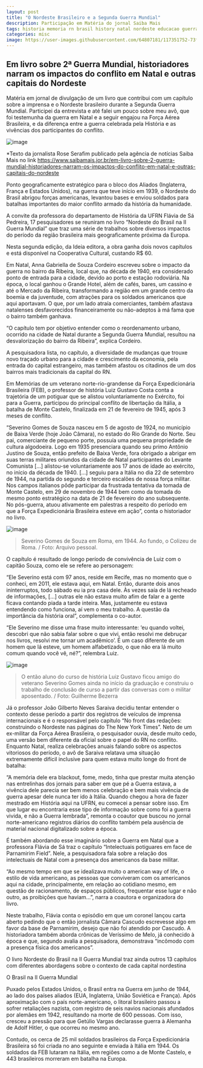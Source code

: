 ```yaml
---
layout: post
title: "O Nordeste Brasileiro e a Segunda Guerra Mundial"
description: Participação em Matéria do jornal Saiba Mais
tags: historia memoria rn brasil history natal nordeste educacao guerra IIguerra segundaguerra
categories: misc
image: https://user-images.githubusercontent.com/64807181/117351752-73ffeb80-ae84-11eb-9f14-ce85f7947039.png
---
```


## Em livro sobre 2ª Guerra Mundial, historiadores narram os impactos do conflito em Natal e outras capitais do Nordeste

Matéria em jornal de divulgação de um livro que contribui com um capítulo sobre a imprensa e o Nordeste brasileiro durante a Segunda Guerra Mundial. Participei da entrevista e até falei um pouco sobre meu avô, que foi testemunha da guerra em Natal e a seguir engajou na Força Aérea Brasileira, e da diferença entre a guerra celebrada pela História e as vivências dos participantes do conflito.

![image](https://user-images.githubusercontent.com/64807181/117351752-73ffeb80-ae84-11eb-9f14-ce85f7947039.png)

*Texto da jornalista Rose Serafim publicado pela agência de notícias Saiba Mais no link https://www.saibamais.jor.br/em-livro-sobre-2-guerra-mundial-historiadores-narram-os-impactos-do-conflito-em-natal-e-outras-capitais-do-nordeste

Ponto geograficamente estratégico para o bloco dos Aliados (Inglaterra, França e Estados Unidos), na guerra que teve início em 1939, o Nordeste do Brasil abrigou forças americanas, levantou bases e enviou soldados para batalhas importantes do maior conflito armado da história da humanidade.

A convite da professora do departamento de História da UFRN Flávia de Sá Pedreira, 17 pesquisadores se reuniram no livro “Nordeste do Brasil na II Guerra Mundial” que traz uma série de trabalhos sobre diversos impactos do período da região brasileira mais geograficamente próxima da Europa.

Nesta segunda edição, da Ideia editora, a obra ganha dois novos capítulos e está disponível na Cooperativa Cultural, custando R$ 60.

Em Natal, Anna Gabriella de Souza Cordeiro escreveu sobre o impacto da guerra no bairro da Ribeira, local que, na década de 1940, era considerado ponto de entrada para a cidade, devido ao porto e estação rodoviária. Na época, o local ganhou o Grande Hotel, além de cafés, bares, um cassino e até o Mercado da Ribeira, transformando a região em um grande centro da boemia e da juventude, com atrações para os soldados americanos que aqui aportavam. O que, por um lado atraía comerciantes, também afastava natalenses desfavorecidos financeiramente ou não-adeptos à má fama que o bairro também ganhava.

“O capítulo tem por objetivo entender como o reordenamento urbano, ocorrido na cidade de Natal durante a Segunda Guerra Mundial, resultou na desvalorização do bairro da Ribeira”, explica Cordeiro.

A pesquisadora lista, no capítulo, a diversidade de mudanças que trouxe novo traçado urbano para a cidade e crescimento da economia, pela entrada do capital estrangeiro, mas também afastou os citadinos de um dos bairros mais tradicionais da capital do RN.

Em Memórias de um veterano norte-rio-grandense da Força Expedicionária Brasileira (FEB), o professor de história Luiz Gustavo Costa conta a trajetória de um potiguar que se alistou voluntariamente no Exército, foi para a Guerra, participou do principal conflito de libertação da Itália, a batalha de Monte Castelo, finalizada em 21 de fevereiro de 1945, após 3 meses de conflito.

“Severino Gomes de Souza nasceu em 5 de agosto de 1924, no município de Baixa Verde (hoje João Câmara), no estado do Rio Grande do Norte. Seu pai, comerciante de pequeno porte, possuía uma pequena propriedade de cultura algodoeira. Logo em 1935 presenciara quando seu primo Antônio Justino de Souza, então prefeito de Baixa Verde, fora obrigado a abrigar em suas terras militares oriundos da cidade de Natal participantes do Levante Comunista […] alistou-se voluntariamente aos 17 anos de idade ao exército, no início da década de 1940. […] seguiu para a Itália no dia 22 de setembro de 1944, na partida do segundo e terceiro escalões de nossa força militar. Nos campos italianos pôde participar da frustrada tentativa da tomada de Monte Castelo, em 29 de novembro de 1944 bem como da tomada do mesmo ponto estratégico na data de 21 de fevereiro do ano subsequente. No pós-guerra, atuou ativamente em palestras a respeito do período em que a Força Expedicionária Brasileira esteve em ação”, conta o historiador no livro.

![image](https://user-images.githubusercontent.com/64807181/117351807-8712bb80-ae84-11eb-8a51-84c657115e34.png)
> Severino Gomes de Souza em Roma, em 1944. Ao fundo, o Colizeu de Roma. / Foto: Arquivo pessoal.

O capítulo é resultado de longo período de convivência de Luiz com o capitão Souza, como ele se refere ao personagem:

“Ele Severino está com 97 anos, reside em Recife, mas no momento que o conheci, em 2011, ele estava aqui, em Natal. Então, durante dois anos ininterruptos, todo sábado eu ia pra casa dele. Às vezes saía de lá recheado de informações, […] outras ele não estava muito afim de falar e a gente ficava contando piada a tarde inteira. Mas, justamente eu estava entendendo como funciona, aí vem o meu trabalho. A questão da importância da história oral”, complementa o co-autor.

 
 “Ele Severino me disse uma frase muito interessante: ‘eu quando voltei, descobri que não sabia falar sobre o que vivi, então resolvi me debruçar nos livros, resolvi me tornar um acadêmico’. É um caso diferente de um homem que lá esteve, um homem alfabetizado, o que não era lá muito comum quando você vê, né?”, relembra Luiz.

 ![image](https://user-images.githubusercontent.com/64807181/117351910-ab6e9800-ae84-11eb-9e55-c570ad7c73c5.png)

> O então aluno do curso de história Luiz Gustavo ficou amigo do veterano Severino Gomes ainda no início da graduação e construiu o trabalho de conclusão de curso a partir das conversas com o militar aposentado. / Foto: Guilherme Bezerra

Já o professor João Gilberto Neves Saraiva decidiu tentar entender o contexto desse período a partir dos registros de veículos de imprensa internacionais e é o responsável pelo capítulo “No front das redações: construindo o Nordeste nas páginas do The New York Times”. Neto de um ex-militar da Força Aérea Brasileira, o pesquisador ouvia, desde muito cedo, uma versão bem diferente da oficial sobre o papel do RN no conflito. Enquanto Natal, realiza celebrações anuais falando sobre os aspectos vitoriosos do período, o avô de Saraiva relatava uma situação extremamente difícil inclusive para quem estava muito longe do front de batalha:

“A memória dele era blackout, fome, medo, tinha que prestar muita atenção nas entrelinhas dos jornais para saber em que pé a Guerra estava, a vivência dele parecia ser bem menos celebração e bem mais vivência de guerra apesar dele nunca ter ido à Itália. Quando chegou a hora de fazer mestrado em História aqui na UFRN, eu comecei a pensar sobre isso. Em que lugar eu encontraria esse tipo de informação sobre como foi a guerra vivida, e não a Guerra lembrada”, remonta o coautor que buscou no jornal norte-americano registros diários do conflito também pela ausência de material nacional digitalizado sobre a época.

É também abordando esse imaginário sobre a Guerra em Natal que a professora Flávia de Sá traz o capítulo “Intelectuais potiguares em face de Parnamirim Field”. Nele, a pesquisadora fala sobre a relação dos intelectuais de Natal com a presença dos americanos da base militar.

“Ao mesmo tempo em que se idealizava muito o american way of life, o estilo de vida americano, as pessoas que conviveram com os americanos aqui na cidade, principalmente, em relação ao cotidiano mesmo, em questão de racionamento, de espaços públicos, frequentar esse lugar e não outro, as proibições que haviam…”, narra a coautora e organizadora do livro.

Neste trabalho, Flávia conta o episódio em que um coronel lançou carta aberto pedindo que o então jornalista Câmara Cascudo escrevesse algo em favor da base de Parnamirim, desejo que não foi atendido por Cascudo. A historiadora também aborda crônicas de Veríssimo de Melo, já conhecido à época e que, segundo avalia a pesquisadora, demonstrava “incômodo com a presença física dos americanos”.

O livro Nordeste do Brasil na II Guerra Mundial traz ainda outros 13 capítulos com diferentes abordagens sobre o contexto de cada capital nordestina

O Brasil na II Guerra Mundial

Puxado pelos Estados Unidos, o Brasil entra na Guerra em junho de 1944, ao lado dos países aliados (EUA, Inglaterra, União Soviética e França). Após aproximação com o país norte-americano, o litoral brasileiro passou a sofrer retaliações nazista, com registro de seis navios nacionais afundados por alemães em 1942, resultando na morte de 600 pessoas. Com isso, cresceu a pressão para que Getúlio Vargas declarasse guerra à Alemanha de Adolf Hitler, o que ocorreu no mesmo ano.

Contudo, os cerca de 25 mil soldados brasileiros da Força Expedicionária Brasileira só foi criada no ano seguinte e enviada à Itália em 1944.  Os soldados da FEB lutaram na Itália, em regiões como a de Monte Castelo, e 443 brasileiros morreram em batalha na Europa.

